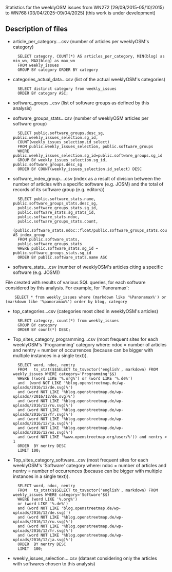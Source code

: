 Statistics for the weeklyOSM issues from WN272 (29/09/2015-05/10/2015) to WN768 (03/04/2025-09/04/2025)
(this work is under development)

## Description of files

* article_per_category....csv  (number of articles per weeklyOSM's category)

        SELECT category, COUNT(*) AS articles_per_category, MIN(blog) as min_wn, MAX(blog) as max_wn
        FROM weekly_issues
        GROUP BY category ORDER BY category

* categories_actual_data...csv   (list of the actual weeklyOSM's categories)

        SELECT distinct category from weekly_issues
        ORDER BY category ASC;

* software_groups...csv   (list of software groups as defined by this analysis)

* software_groups_stats...csv  (number of weeklyOSM articles per software group)

        SELECT public.software_groups.desc_sg, public.weekly_issues_selection.sg_id, 
        COUNT(weekly_issues_selection.id_select) 
        FROM public.weekly_issues_selection, public.software_groups
        WHERE public.weekly_issues_selection.sg_id=public.software_groups.sg_id
        GROUP BY weekly_issues_selection.sg_id, public.software_groups.desc_sg
        ORDER BY COUNT(weekly_issues_selection.id_select) DESC

* software_index_group....csv  (index as a result of division between the number of articles with a specific software (e.g. JOSM) and the total of records of its software group (e.g. editors))  

        SELECT public.software_stats.name, public.software_groups_stats.desc_sg, 
        public.software_groups_stats.sg_id, 
        public.software_stats.sg_stats_id,
        public.software_stats.ndoc, 
        public.software_groups_stats.count,
        (public.software_stats.ndoc::float/public.software_groups_stats.count)*100 AS index_group
        FROM public.software_stats, 
        public.software_groups_stats
        WHERE public.software_stats.sg_id = public.software_groups_stats.sg_id
        ORDER BY public.software_stats.name ASC

* software_stats....csv  (number of weeklyOSM's articles citing a specific software (e.g. JOSM))

File created with results of various SQL queries, for each software considered by this analysis. For example, for 'Panoramax':

        SELECT * from weekly_issues where (markdown like '%Panoramax%') or (markdown like '%panoramax%') order by blog, category

* top_categories...csv  (categories most cited in weeklyOSM's articles)

        SELECT category, count(*) from weekly_issues
        GROUP BY category
        ORDER BY count(*) DESC;
        

* Top_sites_category_programming...csv  (most frequent sites for each weeklyOSM's 'Programming' category where:
ndoc = number of articles and nentry = number of occurrences (because can be bigger with multiple instances in a single text)).

        SELECT word, ndoc, nentry
        FROM   ts_stat($$SELECT to_tsvector('english', markdown) FROM weekly_issues WHERE category='Programming'$$) 
        WHERE ((word LIKE '%.org%') or (word LIKE '%.de%') 
        and  (word NOT LIKE '%blog.openstreetmap.de/wp-uploads/2016/12/de.svg)%')
        and (word NOT LIKE '%blog.openstreetmap.de/wp-uploads//2016/12/de.svg)%')
        and (word NOT LIKE '%blog.openstreetmap.de/wp-uploads/2016/12/ru.svg)%')
        and (word NOT LIKE '%blog.openstreetmap.de/wp-uploads/2016/12/fr.svg)%')
        and (word NOT LIKE '%blog.openstreetmap.de/wp-uploads/2016/12/ja.svg)%')
        and (word NOT LIKE '%blog.openstreetmap.de/wp-uploads/2016/12/es.svg)%')
        and (word NOT LIKE '%www.openstreetmap.org/user/%')) and nentry > 1
        ORDER  BY nentry DESC
        LIMIT 100;

* Top_sites_category_software...csv  (most frequent sites for each weeklyOSM's 'Software' category where:
ndoc = number of articles and nentry = number of occurrences (because can be bigger with multiple instances in a single text)).

        SELECT word, ndoc, nentry
        FROM   ts_stat($$SELECT to_tsvector('english', markdown) FROM weekly_issues WHERE category='Software'$$) 
        WHERE (word LIKE '%.org%') 
        or (word LIKE '%.de%') 
        and (word NOT LIKE 'blog.openstreetmap.de/wp-uploads/2016/12/de.svg)')
        and (word NOT LIKE '%blog.openstreetmap.de/wp-uploads/2016/12/ru.svg)%')
        and (word NOT LIKE '%blog.openstreetmap.de/wp-uploads/2016/12/fr.svg)%')
        and (word NOT LIKE '%blog.openstreetmap.de/wp-uploads/2016/12/ja.svg)%')
        ORDER  BY nentry DESC
        LIMIT  100;

* weekly_issues_selection....csv  (dataset considering only the articles with softwares chosen to this analysis)





